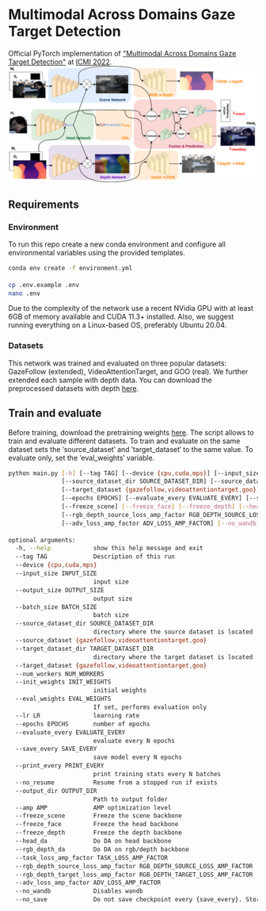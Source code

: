 # Multimodal Across Domains Gaze Target Detection
Official PyTorch implementation of ["Multimodal Across Domains Gaze Target Detection"](https://arxiv.org/abs/2208.10822) at [ICMI 2022](https://icmi.acm.org/2022/).
![An image of our neural network](/assets/network.png?raw=true)

## Requirements
### Environment
To run this repo create a new conda environment and configure all environmental variables using the provided templates.

```bash
conda env create -f environment.yml

cp .env.example .env
nano .env
```

Due to the complexity of the network use a recent NVidia GPU with at least 6GB of memory available and CUDA 11.3+ installed.
Also, we suggest running everything on a Linux-based OS, preferably Ubuntu 20.04.

### Datasets
This network was trained and evaluated on three popular datasets: GazeFollow (extended), VideoAttentionTarget, and GOO (real).
We further extended each sample with depth data. You can download the preprocessed datasets with depth [here](https://www.dropbox.com/sh/8o3h1gp6ufgotr3/AACWT7DnXRG8NlzxvqNe3UB5a?dl=0).

## Train and evaluate
Before training, download the pretraining weights [here](https://www.dropbox.com/s/l3xo4h7nghef3m5/init_weights.pt?dl=0).
The script allows to train and evaluate different datasets.
To train and evaluate on the same dataset sets the ‵source_dataset‵ and ‵target_dataset‵ to the same value.
To evaluate only, set the ‵eval_weights‵ variable.

```bash
python main.py [-h] [--tag TAG] [--device {cpu,cuda,mps}] [--input_size INPUT_SIZE] [--output_size OUTPUT_SIZE] [--batch_size BATCH_SIZE]
               [--source_dataset_dir SOURCE_DATASET_DIR] [--source_dataset {gazefollow,videoattentiontarget,goo}] [--target_dataset_dir TARGET_DATASET_DIR]
               [--target_dataset {gazefollow,videoattentiontarget,goo}] [--num_workers NUM_WORKERS] [--init_weights INIT_WEIGHTS] [--eval_weights EVAL_WEIGHTS] [--lr LR]
               [--epochs EPOCHS] [--evaluate_every EVALUATE_EVERY] [--save_every SAVE_EVERY] [--print_every PRINT_EVERY] [--no_resume] [--output_dir OUTPUT_DIR] [--amp AMP]
               [--freeze_scene] [--freeze_face] [--freeze_depth] [--head_da] [--rgb_depth_da] [--task_loss_amp_factor TASK_LOSS_AMP_FACTOR]
               [--rgb_depth_source_loss_amp_factor RGB_DEPTH_SOURCE_LOSS_AMP_FACTOR] [--rgb_depth_target_loss_amp_factor RGB_DEPTH_TARGET_LOSS_AMP_FACTOR]
               [--adv_loss_amp_factor ADV_LOSS_AMP_FACTOR] [--no_wandb] [--no_save]

optional arguments:
  -h, --help            show this help message and exit
  --tag TAG             Description of this run
  --device {cpu,cuda,mps}
  --input_size INPUT_SIZE
                        input size
  --output_size OUTPUT_SIZE
                        output size
  --batch_size BATCH_SIZE
                        batch size
  --source_dataset_dir SOURCE_DATASET_DIR
                        directory where the source dataset is located
  --source_dataset {gazefollow,videoattentiontarget,goo}
  --target_dataset_dir TARGET_DATASET_DIR
                        directory where the target dataset is located
  --target_dataset {gazefollow,videoattentiontarget,goo}
  --num_workers NUM_WORKERS
  --init_weights INIT_WEIGHTS
                        initial weights
  --eval_weights EVAL_WEIGHTS
                        If set, performs evaluation only
  --lr LR               learning rate
  --epochs EPOCHS       number of epochs
  --evaluate_every EVALUATE_EVERY
                        evaluate every N epochs
  --save_every SAVE_EVERY
                        save model every N epochs
  --print_every PRINT_EVERY
                        print training stats every N batches
  --no_resume           Resume from a stopped run if exists
  --output_dir OUTPUT_DIR
                        Path to output folder
  --amp AMP             AMP optimization level
  --freeze_scene        Freeze the scene backbone
  --freeze_face         Freeze the head backbone
  --freeze_depth        Freeze the depth backbone
  --head_da             Do DA on head backbone
  --rgb_depth_da        Do DA on rgb/depth backbone
  --task_loss_amp_factor TASK_LOSS_AMP_FACTOR
  --rgb_depth_source_loss_amp_factor RGB_DEPTH_SOURCE_LOSS_AMP_FACTOR
  --rgb_depth_target_loss_amp_factor RGB_DEPTH_TARGET_LOSS_AMP_FACTOR
  --adv_loss_amp_factor ADV_LOSS_AMP_FACTOR
  --no_wandb            Disables wandb
  --no_save             Do not save checkpoint every {save_every}. Stores last checkpoint only to allow resuming
```
